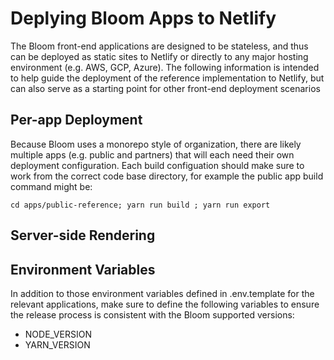 # Deplying Bloom Apps to Netlify

The Bloom front-end applications are designed to be stateless, and thus can be deployed as static sites to Netlify or directly to any major hosting environment (e.g. AWS, GCP, Azure). The following information is intended to help guide the deployment of the reference implementation to Netlify, but can also serve as a starting point for other front-end deployment scenarios

## Per-app Deployment

Because Bloom uses a monorepo style of organization, there are likely multiple apps (e.g. public and partners) that will each need their own deployment configuration. Each build configuation should make sure to work from the correct code base directory, for example the public app build command might be:

    cd apps/public-reference; yarn run build ; yarn run export

## Server-side Rendering

## Environment Variables

In addition to those environment variables defined in .env.template for the relevant applications, make sure to define the following variables to ensure the release process is consistent with the Bloom supported versions:

- NODE_VERSION
- YARN_VERSION
